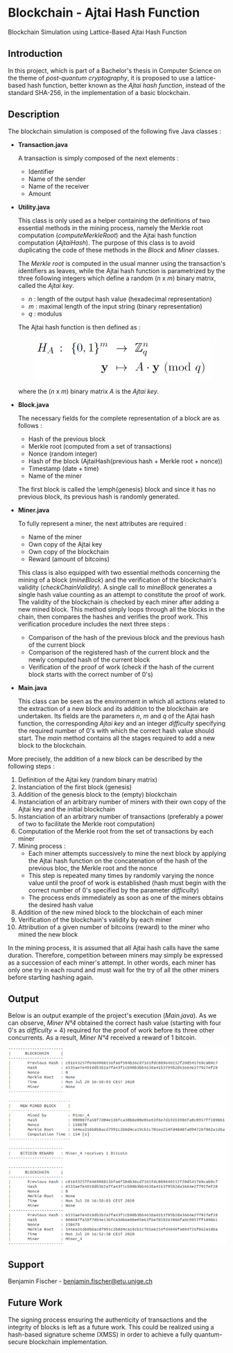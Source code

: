 # Blockchain - Ajtai Hash Function

Blockchain Simulation using Lattice-Based Ajtai Hash Function

## Introduction

In this project, which is part of a Bachelor's thesis in Computer Science on the theme of *post-quantum cryptography*,
it is proposed to use a lattice-based hash function, better known as the *Ajtai hash function*,
instead of the standard SHA-256, in the implementation of a basic blockchain.

## Description

The blockchain simulation is composed of the following five Java classes :

- **Transaction.java**

   A transaction is simply composed of the next elements :
  
   - Identifier
   - Name of the sender
   - Name of the receiver
   - Amount
   
- **Utility.java**

  This class is only used as a helper containing the definitions of two essential methods in the mining process, namely the Merkle root computation (*computeMerkleRoot*) and the Ajtai hash function computation (*AjtaiHash*). The purpose of this class is to avoid duplicating the code of these methods in the *Block* and *Miner* classes.
  
  The *Merkle root* is computed in the usual manner using the transaction's identifiers as leaves, while the Ajtai hash function is parametrized by the three following integers which define a random (*n* x *m*) binary matrix, called the *Ajtai key*.
  
   - *n*    :     length of the output hash value (hexadecimal representation)
   - *m*    :     maximal length of the input string (binary representation)
   - *q*    :     modulus
 
   The Ajtai hash function is then defined as :
   
   <p align="center">
      <img src="https://github.com/WatiBenj/Blockchain_Ajtai_Hash/blob/master/Ajtai_Hash_Function.PNG" width="410" height="100">
   </p>
   
   where the (*n* x *m*) binary matrix *A* is the *Ajtai key*.
   
- **Block.java**

  The necessary fields for the complete representation of a block are as follows :
  
   - Hash of the previous block
   - Merkle root (computed from a set of transactions)
   - Nonce (random integer)
   - Hash of the block (AjtaiHash(previous hash + Merkle root + nonce))
   - Timestamp (date + time)
   - Name of the miner
   
  The first block is called the \emph{genesis} block and since it has no previous block, its previous hash is randomly generated.

- **Miner.java**

  To fully represent a miner, the next attributes are required :
  
   - Name of the miner
   - Own copy of the Ajtai key
   - Own copy of the blockchain
   - Reward (amount of bitcoins)
 
  This class is also equipped with two essential methods concerning the mining of a block (*mineBlock*) and the verification of the blockchain's validity (*checkChainValidity*). A single call to *mineBlock* generates a single hash value counting as an attempt to constitute the proof of work. The validity of the blockchain is checked by each miner after adding a new mined block. This method simply loops through all the blocks in the chain, then compares the hashes and verifies the proof work. This verification procedure includes the next three steps :
  
   - Comparison of the hash of the previous block and the previous hash of the current block
   - Comparison of the registered hash of the current block and the newly computed hash of the current block
   - Verification of the proof of work (check if the hash of the current block starts with the correct number of 0's)

 - **Main.java**
 
   This class can be seen as the environment in which all actions related to the extraction of a new block and its addition to the blockchain are undertaken. Its fields are the parameters *n*, *m* and *q* of the Ajtai hash function, the corresponding *Ajtai key* and an integer *difficulty* specifying the required number of 0's with which the correct hash value should start. The *main* method contains all the stages required to add a new block to the blockchain.
   
 More precisely, the addition of a new block can be described by the following steps :
  
  1. Definition of the Ajtai key (random binary matrix)
  2. Instanciation of the first block (genesis)
  3. Addition of the genesis block to the (empty) blockchain
  4. Instanciation of an arbitrary number of miners with their own copy of the Ajtai key and the initial blockchain
  5. Instanciation of an arbitrary number of transactions (preferably a power of two to facilitate the Merkle root computation)
  6. Computation of the Merkle root from the set of transactions by each miner
  7. Mining process :
     - Each miner attempts successively to mine the next block by applying the Ajtai hash function on the concatenation of the hash of the previous bloc, the Merkle root and the nonce
     - This step is repeated many times by randomly varying the nonce value until the proof of work is established (hash must begin with the correct number of 0's specified by the parameter *difficulty*)
     - The process ends immediately as soon as one of the miners obtains the desired hash value
  8. Addition of the new mined block to the blockchain of each miner
  9. Verification of the blockchain's validity by each miner
  10. Attribution of a given number of bitcoins (reward) to the miner who mined the new block
 
 In the mining process, it is assumed that all Ajtai hash calls have the same duration. Therefore, competition between miners may simply be expressed as a succession of each miner's attempt. In other words, each miner has only one try in each round and must wait for the try of all the other miners before starting hashing again.  

## Output

Below is an output example of the project's execution (*Main.java*). As we can observe, *Miner N°4* obtained the correct hash value (starting with four 0's as *difficulty* = 4) required for the proof of work before its three other concurrents. As a result, *Miner N°4* received a reward of 1 bitcoin.

![image](https://github.com/WatiBenj/Blockchain_Ajtai_Hash/blob/master/Output.PNG)

## Support

Benjamin Fischer - benjamin.fischer@etu.unige.ch

## Future Work

The signing process ensuring the authenticity of transactions and the integrity of blocks is left as a future work. This could be realized using a hash-based signature scheme (XMSS) in order to achieve a fully quantum-secure blockchain implementation.


